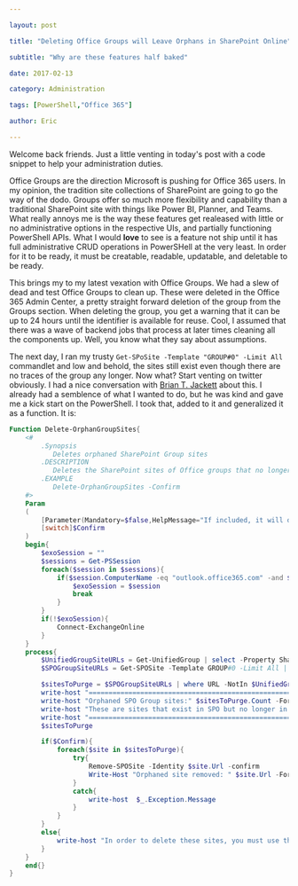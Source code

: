```yaml
---

layout: post

title: "Deleting Office Groups will Leave Orphans in SharePoint Online"

subtitle: "Why are these features half baked"

date: 2017-02-13

category: Administration

tags: [PowerShell,"Office 365"]

author: Eric

---
```


Welcome back friends. Just a little venting in today's post with a code snippet to help your administration duties.

Office Groups are the direction Microsoft is pushing for Office 365 users. In my opinion, the tradition site collections of SharePoint are going to go the way of the dodo. Groups offer so much more flexibility and capability than a traditional SharePoint site with things like Power BI, Planner, and Teams. What really annoys me is the way these features get realeased with little or no administrative options in the respective UIs, and partially functioning PowerShell APIs. What I would **love** to see is a feature not ship until it has full administrative CRUD operations in PowerSHell at the very least. In order for it to be ready, it must be creatable, readable, updatable, and deletable to be ready.

This brings my to my latest vexation with Office Groups. We had a slew of dead and test Office Groups to clean up. These were deleted in the Office 365 Admin Center, a pretty straight forward deletion of the group from the Groups section. When deleting the group, you get a warning that it can be up to 24 hours until the identifier is available for reuse. Cool, I assumed that there was a wave of backend jobs that process at later times cleaning all the components up. Well, you know what they say about assumptions.

The next day, I ran my trusty `Get-SPoSite -Template "GROUP#0" -Limit All` commandlet and low and behold, the sites still exist even though there are no traces of the group any longer. Now what? Start venting on twitter obviously. I had a nice conversation with [Brian T. Jackett](https://twitter.com/BrianTJackett) about this. I already had a semblence of what I wanted to do, but he was kind and gave me a kick start on the PowerShell. I took that, added to it and generalized it as a function. It is:

```PowerShell
Function Delete-OrphanGroupSites{
    <#
        .Synopsis
           Deletes orphaned SharePoint Group sites
        .DESCRIPTION
           Deletes the SharePoint sites of Office groups that no longer exist
        .EXAMPLE
           Delete-OrphanGroupSites -Confirm
    #>
    Param
    (
        [Parameter(Mandatory=$false,HelpMessage="If included, it will delete the orphaned sites",Position=0)]
        [switch]$Confirm
    )
    begin{
        $exoSession = ""
        $sessions = Get-PSSession
        foreach($session in $sessions){
            if($session.ComputerName -eq "outlook.office365.com" -and $session.State -eq "Opened"){
                $exoSession = $session
                break
            }   
        }
        if(!$exoSession){
            Connect-ExchangeOnline
        }
    }
    process{
        $UnifiedGroupSiteURLs = Get-UnifiedGroup | select -Property SharePointSiteUrl 
        $SPOGroupSiteURLs = Get-SPOSite -Template GROUP#0 -Limit All | select -Property Url | Sort-Object Url

        $sitesToPurge = $SPOGroupSiteURLs | where URL -NotIn $UnifiedGroupSiteURLs.SharePointSiteUrl
        write-host "==================================================================" -ForegroundColor Magenta
        write-host "Orphaned SPO Group sites:" $sitesToPurge.Count -ForegroundColor Magenta
        write-host "These are sites that exist in SPO but no longer in Exchange" -ForegroundColor Magenta
        write-host "==================================================================" -ForegroundColor Magenta
        $sitesToPurge

        if($Confirm){
            foreach($site in $sitesToPurge){
                try{
                    Remove-SPOSite -Identity $site.Url -confirm
                    Write-Host "Orphaned site removed: " $site.Url -ForegroundColor Green
                }
                catch{
                    write-host  $_.Exception.Message
                }
            }    
        }
        else{
            write-host "In order to delete these sites, you must use the switch parameter -Confirm, Delete-OrphanGroupSites -Confirm" -ForegroundColor Yellow
        }
    }
    end{}
}
```
